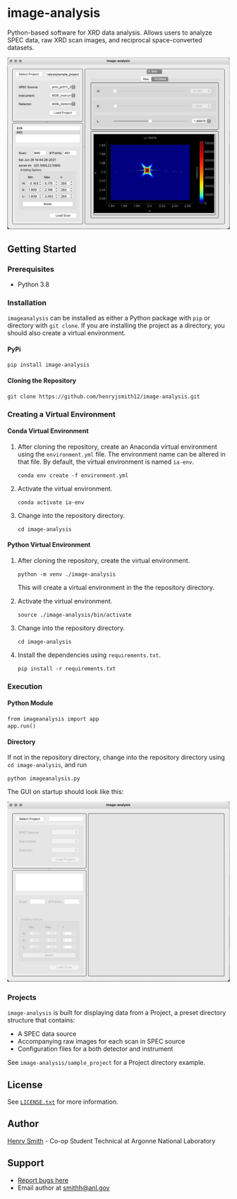 # image-analysis
Python-based software for XRD data analysis. Allows users to analyze SPEC data, raw XRD scan images, and reciprocal space-converted datasets.

![image-analysis v0.1.0 GUI](https://github.com/henryjsmith12/image-analysis/blob/main/screenshots/readme_gui.png?raw=true)

## Getting Started

### Prerequisites

 - Python 3.8

### Installation

`imageanalysis` can be installed as either a Python package with `pip` or directory with `git clone`. If you are installing the project as a directory, you should also create a virtual environment.

#### PyPi

```
pip install image-analysis
```

#### Cloning the Repository

```
git clone https://github.com/henryjsmith12/image-analysis.git
```

### Creating a Virtual Environment

#### Conda Virtual Environment

1. After cloning the repository, create an Anaconda virtual environment using the `environment.yml` file. The environment name can be altered in that file. By default, the virtual environment is named `ia-env`.

   ```
   conda env create -f environment.yml
   ```

2. Activate the virtual environment.

   ```
   conda activate ia-env
   ```

3. Change into the repository directory.

    ```
    cd image-analysis
    ```

#### Python Virtual Environment

1. After cloning the repository, create the virtual environment.

    ```
    python -m venv ./image-analysis
    ```

    This will create a virtual environment in the the repository directory.

2. Activate the virtual environment.

   ```
   source ./image-analysis/bin/activate
   ```

3. Change into the repository directory.

    ```
    cd image-analysis
    ```

4. Install the dependencies using `requirements.txt`.

    ```
    pip install -r requirements.txt
    ```

### Execution

#### Python Module

```
from imageanalysis import app
app.run()
```

#### Directory

If not in the repository directory, change into the repository directory using `cd image-analysis`, and run

```
python imageanalysis.py
```

The GUI on startup should look like this:

![Empty image-analysis v0.1.0 GUI](https://github.com/henryjsmith12/image-analysis/blob/main/screenshots/readme_empty_gui.png?raw=true)

### Projects

`image-analysis` is built for displaying data from a Project, a preset directory structure that contains:
- A SPEC data source
- Accompanying raw images for each scan in SPEC source
- Configuration files for a both detector and instrument

See `image-analysis/sample_project` for a Project directory example.

## License
See [`LICENSE.txt`](https://github.com/henryjsmith12/image-analysis/blob/main/LICENSE) for more information.

## Author
[Henry Smith](https://www.linkedin.com/in/henry-smith-5956a0189/) - Co-op Student Technical at Argonne National Laboratory

## Support

* [Report bugs here](https://github.com/henryjsmith12/image-analysis/issues)
* Email author at [smithh@anl.gov](smithh@anl.gov)